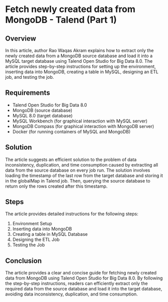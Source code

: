 # Fetch newly created data from MongoDB - Talend (Part 1)

## Overview
In this article, author Rao Waqas Akram explains how to extract only the newly created data from a MongoDB source database and load it into a MySQL target database using Talend Open Studio for Big Data 8.0. The article provides step-by-step instructions for setting up the environment, inserting data into MongoDB, creating a table in MySQL, designing an ETL job, and testing the job.

## Requirements
- Talend Open Studio for Big Data 8.0
- MongoDB (source database)
- MySQL 8.0 (target database)
- MySQL Workbench (for graphical interaction with MySQL server)
- MongoDB Compass (for graphical interaction with MongoDB server)
- Docker (for running containers of MySQL and MongoDB)

## Solution
The article suggests an efficient solution to the problem of data inconsistency, duplication, and time consumption caused by extracting all data from the source database on every job run. The solution involves loading the timestamp of the last row from the target database and storing it in the globalMap in Talend job. Then, querying the source database to return only the rows created after this timestamp.

## Steps
The article provides detailed instructions for the following steps:
1. Environment Setup
2. Inserting data into MongoDB
3. Creating a table in MySQL Database
4. Designing the ETL Job
5. Testing the Job

## Conclusion
The article provides a clear and concise guide for fetching newly created data from MongoDB using Talend Open Studio for Big Data 8.0. By following the step-by-step instructions, readers can efficiently extract only the required data from the source database and load it into the target database, avoiding data inconsistency, duplication, and time consumption.

